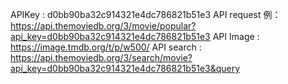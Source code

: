 APIKey : d0bb90ba32c914321e4dc786821b51e3
API request 例：https://api.themoviedb.org/3/movie/popular?api_key=d0bb90ba32c914321e4dc786821b51e3
API Image : https://image.tmdb.org/t/p/w500/
API search : https://api.themoviedb.org/3/search/movie?api_key=d0bb90ba32c914321e4dc786821b51e3&query